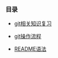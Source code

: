 ### 目录
 * [git相关知识复习](git相关知识.md)

 * [git操作流程](git操作流程.md)
 
 * [README语法](https://github.com/huangzijian888/README)
 